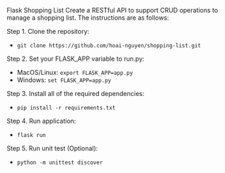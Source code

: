 Flask Shopping List
Create a RESTful API to support CRUD operations to manage a shopping list. The instructions are as follows:

Step 1. Clone the repository:
- `git clone https://github.com/hoai-nguyen/shopping-list.git`

Step 2. Set your FLASK_APP variable to run.py:
- MacOS/Linux: `export FLASK_APP=app.py`
- Windows: `set FLASK_APP=app.py`

Step 3. Install all of the required dependencies:
- `pip install -r requirements.txt`

Step 4. Run application:
- `flask run`

Step 5. Run unit test (Optional):
- `python -m unittest discover`
